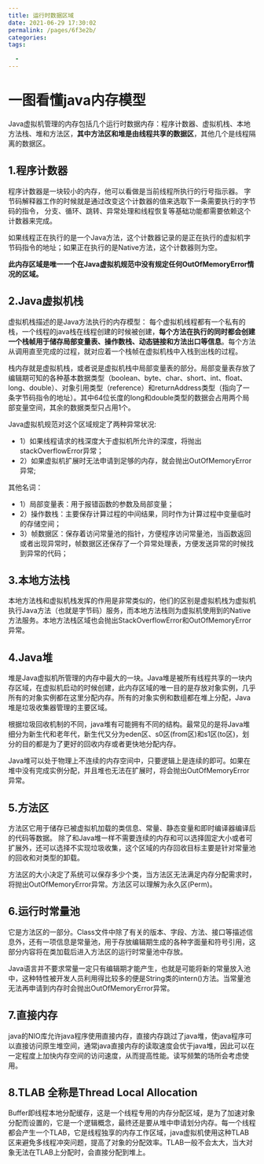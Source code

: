 ```yaml
---
title: 运行时数据区域 
date: 2021-06-29 17:30:02 
permalink: /pages/6f3e2b/ 
categories:
tags:

  -
---
```


# 一图看懂java内存模型


Java虚拟机管理的内存包括几个运行时数据内存：程序计数器、虚拟机栈、本地方法栈、堆和方法区，**其中方法区和堆是由线程共享的数据区**，其他几个是线程隔离的数据区。

<!-- more -->

## 1.程序计数器

程序计数器是一块较小的内存，他可以看做是当前线程所执行的行号指示器。
字节码解释器工作的时候就是通过改变这个计数器的值来选取下一条需要执行的字节码的指令，
分支、循环、跳转、异常处理和线程恢复等基础功能都需要依赖这个计数器来完成。

如果线程正在执行的是一个Java方法，这个计数器记录的是正在执行的虚拟机字节码指令的地址；如果正在执行的是Native方法，这个计数器则为空。

**此内存区域是唯一一个在Java虚拟机规范中没有规定任何OutOfMemoryError情况的区域。**

## 2.Java虚拟机栈

虚拟机栈描述的是Java方法执行的内存模型：
每个虚拟机线程都有一个私有的栈，一个线程的java栈在线程创建的时候被创建，**每个方法在执行的同时都会创建一个栈帧用于储存局部变量表、操作数栈、动态链接和方法出口等信息**。每个方法从调用直至完成的过程，就对应着一个栈帧在虚拟机栈中入栈到出栈的过程。

栈内存就是虚拟机栈，或者说是虚拟机栈中局部变量表的部分。局部变量表存放了编辑期可知的各种基本数据类型（boolean、byte、char、short、int、float、long、double）、对象引用类型（reference）和returnAddress类型（指向了一条字节码指令的地址）。其中64位长度的long和double类型的数据会占用两个局部变量空间，其余的数据类型只占用1个。

Java虚拟机规范对这个区域规定了两种异常状况:
- 1）如果线程请求的栈深度大于虚拟机所允许的深度，将抛出stackOverflowError异常； 
- 2）如果虚拟机扩展时无法申请到足够的内存，就会抛出OutOfMemoryError异常; 

其他名词：
- 1）局部变量表：用于报错函数的参数及局部变量；
- 2）操作数栈：主要保存计算过程的中间结果，同时作为计算过程中变量临时的存储空间；
- 3）帧数据区：保存着访问常量池的指针，方便程序访问常量池，当函数返回或者出现异常时，帧数据区还保存了一个异常处理表，方便发送异常的时候找到异常的代码； 

## 3.本地方法栈
本地方法栈和虚拟机栈发挥的作用是非常类似的，他们的区别是虚拟机栈为虚拟机执行Java方法（也就是字节码）服务，而本地方法栈则为虚拟机使用到的Native方法服务。本地方法栈区域也会抛出StackOverflowError和OutOfMemoryError异常。

## 4.Java堆
堆是Java虚拟机所管理的内存中最大的一块。Java堆是被所有线程共享的一块内存区域，在虚拟机启动的时候创建，此内存区域的唯一目的是存放对象实例，几乎所有的对象实例都在这里分配内存。所有的对象实例和数组都在堆上分配，Java堆是垃圾收集器管理的主要区域。

根据垃圾回收机制的不同，java堆有可能拥有不同的结构。最常见的是将Java堆细分为新生代和老年代，新生代又分为eden区、s0区(from区)和s1区(to区)，划分的目的都是为了更好的回收内存或者更快地分配内存。

Java堆可以处于物理上不连续的内存空间中，只要逻辑上是连续的即可。如果在堆中没有完成实例分配，并且堆也无法在扩展时，将会抛出OutOfMemoryError异常。 

## 5.方法区
方法区它用于储存已被虚拟机加载的类信息、常量、静态变量和即时编译器编译后的代码等数据。
除了和Java堆一样不需要连续的内存和可以选择固定大小或者可扩展外，还可以选择不实现垃圾收集，这个区域的内存回收目标主要是针对常量池的回收和对类型的卸载。

方法区的大小决定了系统可以保存多少个类，当方法区无法满足内存分配需求时，将抛出OutOfMemoryError异常。方法区可以理解为永久区(Perm)。

## 6.运行时常量池
它是方法区的一部分。Class文件中除了有关的版本、字段、方法、接口等描述信息外，还有一项信息是常量池，用于存放编辑期生成的各种字面量和符号引用，这部分内容将在类加载后进入方法区的运行时常量池中存放。

Java语言并不要求常量一定只有编辑期才能产生，也就是可能将新的常量放入池中，这种特性被开发人员利用得比较多的便是String类的intern()方法。当常量池无法再申请到内存时会抛出OutOfMemoryError异常。 

## 7.直接内存
java的NIO库允许java程序使用直接内存，直接内存跳过了java堆，使java程序可以直接访问原生堆空间，通常java直接内存的读取速度会优于java堆，因此可以在一定程度上加快内存空间的访问速度，从而提高性能。读写频繁的场所会考虑使用。

## 8.TLAB 全称是Thread Local Allocation
Buffer即线程本地分配缓存，这是一个线程专用的内存分配区域，是为了加速对象分配而设置的，它是一个逻辑概念，最终还是要从堆中申请划分内存。每一个线程都会产生一个TLAB，它是线程独享的内存工作区域，java虚拟机使用这种TLAB区来避免多线程冲突问题，提高了对象的分配效率。TLAB一般不会太大，当大对象无法在TLAB上分配时，会直接分配到堆上。

<Vssue  />